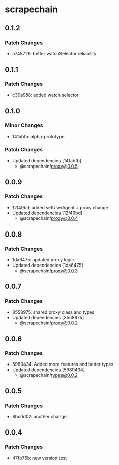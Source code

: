 # scrapechain

## 0.1.2

### Patch Changes

- a748729: better watchSelector reliability

## 0.1.1

### Patch Changes

- c30a958: added watch selector

## 0.1.0

### Minor Changes

- 141abfb: alpha-prototype

### Patch Changes

- Updated dependencies [141abfb]
  - @scrapechain/proxy@0.0.5

## 0.0.9

### Patch Changes

- 12f49bd: added setUserAgent + proxy change
- Updated dependencies [12f49bd]
  - @scrapechain/proxy@0.0.4

## 0.0.8

### Patch Changes

- 1da6475: updated proxy logic
- Updated dependencies [1da6475]
  - @scrapechain/proxy@0.0.3

## 0.0.7

### Patch Changes

- 3558975: shared proxy class and types
- Updated dependencies [3558975]
  - @scrapechain/proxy@0.0.2

## 0.0.6

### Patch Changes

- 5989434: Added more features and better types
- Updated dependencies [5989434]
  - @scrapechain/types@0.0.2

## 0.0.5

### Patch Changes

- 8bc0d02: another change

## 0.0.4

### Patch Changes

- 47fb76b: new version test
